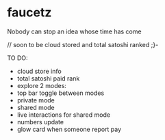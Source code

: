 # faucetz
Nobody can stop an idea whose time has come

// soon to be cloud stored and total satoshi ranked ;}-

TO DO:

- cloud store info
- total satoshi paid rank
- explore 2 modes:
 - top bar toggle between modes
 - private mode
 - shared mode
- live interactions for shared mode
 - numbers update
 - glow card when someone report pay